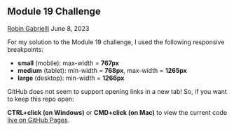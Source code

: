 ## Module 19 Challenge

[Robin Gabrielli](mailto:robin.gabrielli.code@gmail.com)
June 8, 2023

For my solution to the Module 19 challenge, I used the following responsive breakpoints:

- **small** (mobile): max-width = **767px**
- **medium** (tablet): min-width = **768px**, max-width = **1265px**
- **large** (desktop): min-width = **1266px**

GitHub does not seem to support opening links in a new tab! So, if you want to keep this repo open:

**CTRL+click (on Windows)** or **CMD+click (on Mac)** to view the current code [live on GitHub Pages](https://dimorphik.github.io/m19-challenge/).

